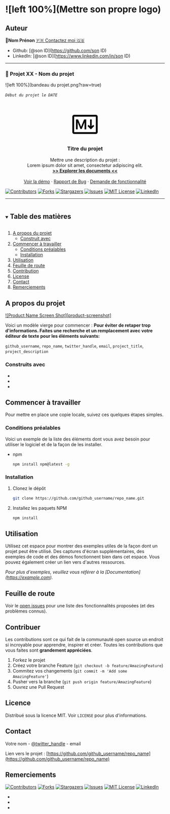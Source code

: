 <!--
*** Merci d'avoir consulté le modèle Best-README. Si vous avez une suggestion
*** qui pourrait l'améliorer, merci de forker le repo et de créer une pull request
*** ou simplement ouvrir un problème avec le tag "enhancement".
*** Merci encore ! :D
-->

<!-- Readme principal du projet -->
<!--
*** J'utilise des liens markdown "style référence" pour plus de lisibilité.
*** Les liens de référence sont mis entre crochets [ ] au lieu de parenthèses ( ).
*** Voir le bas de ce document pour la déclaration des variables de référence.
*** pour contributeurs-url, forks-url, etc. Voici une syntaxe optionnelle et concise que vous pouvez utiliser.
*** https://www.markdownguide.org/basic-syntax/#reference-style-links
-->

# ![left 100%](Mettre son propre logo)

## Auteur

👤**Nom Prénon** [🇫🇷 Contactez moi 🇬🇧](<exemple@email.com>)

* Github: [@son ID](https://github.com/son ID)
* LinkedIn: [@son ID](https://www.linkedin.com/in/son ID)

***

### 📎 Projet XX - Nom du projet

![left 100%](bandeau du projet.png?raw=true)

_`Début du projet le DATE`_

<!-- LOGO DU PROJET -->
<br />
<p align="center">
  <a href="https://github.com/github_username/repo_name">
    <img src="images/logo.png" alt="Logo" width="80" height="80">
  </a>

<!-- DESCRIPTION DU PROJET -->
  <h3 align="center">Titre du projet</h3>
  <p align="center">
  Mettre une description du projet :<br>Lorem ipsum dolor sit amet, consectetur adipiscing elit.
    <br />
    <a href="https://github.com/github_username/repo_name"><strong>>> Explorer les documents <<</strong></a>
    <br />
    <br />
    <a href="https://github.com/github_username/repo_name">Voir la démo</a>
    ·
    <a href="https://github.com/github_username/repo_name/pulls">Rapport de Bug</a>
    ·
    <a href="https://github.com/github_username/repo_name/issues">Demande de fonctionnalité</a>
  </p>
</p>

[![Contributors][contributors-shield]][contributors-url]
[![Forks][forks-shield]][forks-url]
[![Stargazers][stars-shield]][stars-url]
[![Issues][issues-shield]][issues-url]
[![MIT License][license-shield]][license-url]
[![LinkedIn][linkedin-shield]][linkedin-url]

***

<!-- TABLE DES MATIÈRES -->
<details open="open">
  <summary><h2 style="display: inline-block">Table des matières</h2></summary>
  <ol>
    <li>
      <a href="#about-the-project">A propos du projet</a>
      <ul>
        <li><a href="#built-with">Construit avec</a></li>
      </ul>
    </li>
    <li>
      <a href="#getting-started">Commencer à travailler</a>
      <ul>
        <li><a href="#prerequisites">Conditions préalables</a></li>
        <li><a href="#installation">Installation</a></li>
      </ul>
    </li>
    <li><a href="#Utilisation">Utilisation</a></li>
    <li><a href="#roadmap">Feuille de route</a></li>
    <li><a href="#contributing">Contribution</a></li>
    <li><a href="#license">License</a></li>
    <li><a href="#contact">Contact</a></li>
    <li><a href="#acknowledgements">Remerciements</a></li>
  </ol>
</details>

<!-- A PROPOS DU PROJET -->
## A propos du projet

[![Product Name Screen Shot][product-screenshot]](https://example.com)

Voici un modèle vierge pour commencer :
**Pour éviter de retaper trop d'informations. Faites une recherche et un remplacement avec votre éditeur de texte pour les éléments suivants:**

`github_username`, `repo_name`, `twitter_handle`, `email`, `project_title`, `project_description`

### Construits avec

* []()
* []()
* []()

<!-- COMMENCER A TRAVAILLER -->
## Commencer à travailler

Pour mettre en place une copie locale, suivez ces quelques étapes simples.

### Conditions préalables

Voici un exemple de la liste des éléments dont vous avez besoin pour utiliser le logiciel et de la façon de les installer.
* npm
  ```sh
  npm install npm@latest -g
  ```

### Installation

1. Clonez le dépôt
   ```sh
   git clone https://github.com/github_username/repo_name.git
   ```
2. Installez les paquets NPM
   ```sh
   npm install
   ```

<!-- EXEMPLES D'UTILISATION -->
## Utilisation

Utilisez cet espace pour montrer des exemples utiles de la façon dont un projet peut être utilisé. Des captures d'écran supplémentaires, des exemples de code et des démos fonctionnent bien dans cet espace. Vous pouvez également créer un lien vers d'autres ressources.

_Pour plus d'exemples, veuillez vous référer à la [Documentation] (https://example.com)._

<!-- FEUILLE DE ROUTE -->
## Feuille de route

Voir le [open issues](https://github.com/github_username/repo_name/issues) pour une liste des fonctionnalités proposées (et des problèmes connus).

<!-- CONTRIBUTION -->
## Contribuer

Les contributions sont ce qui fait de la communauté open source un endroit si incroyable pour apprendre, inspirer et créer. Toutes les contributions que vous faites sont **grandement appréciées**.

1. Forkez le projet
2. Créez votre branche Feature (`git checkout -b feature/AmazingFeature`)
3. Commitez vos changements (`git commit -m 'Add some AmazingFeature'`)
4. Pusher vers la branche (`git push origin feature/AmazingFeature`)
5. Ouvrez une Pull Request

<!-- LICENCE -->
## Licence

Distribué sous la licence MIT. Voir `LICENSE` pour plus d'informations.

<!-- CONTACT -->
## Contact

Votre nom - [@twitter_handle](https://twitter.com/twitter_handle) - email

Lien vers le projet : [https://github.com/github_username/repo_name](https://github.com/github_username/repo_name)

<!--Remerciements -->
## Remerciements

[![Contributors][contributors-shield]][contributors-url]
[![Forks][forks-shield]][forks-url]
[![Stargazers][stars-shield]][stars-url]
[![Issues][issues-shield]][issues-url]
[![MIT License][license-shield]][license-url]
[![LinkedIn][linkedin-shield]][linkedin-url]

* []()
* []()
* []()

<!-- MARKDOWN LIENS & IMAGES -->
<!-- https://www.markdownguide.org/basic-syntax/#reference-style-links -->

[contributors-shield]: https://img.shields.io/github/contributors/github_username/repo.svg?style=for-the-badge
[contributors-url]: https://github.com/github_username/repo_name/graphs/contributors
[forks-shield]: https://img.shields.io/github/forks/github_username/repo.svg?style=for-the-badge
[forks-url]: https://github.com/github_username/repo_name/network/members
[stars-shield]: https://img.shields.io/github/stars/github_username/repo.svg?style=for-the-badge
[stars-url]: https://github.com/github_username/repo_name/stargazers
[issues-shield]: https://img.shields.io/github/issues/github_username/repo.svg?style=for-the-badge
[issues-url]: https://github.com/github_username/repo_name/issues
[license-shield]: https://img.shields.io/github/license/github_username/repo.svg?style=for-the-badge
[license-url]: https://github.com/github_username/repo_name/blob/master/LICENSE.txt
[linkedin-shield]: https://img.shields.io/badge/-LinkedIn-black.svg?style=for-the-badge&logo=linkedin&colorB=555
[linkedin-url]: https://linkedin.com/in/github_username
